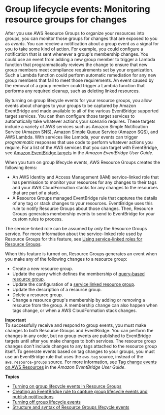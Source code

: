 # Group lifecycle events: Monitoring resource groups for changes<a name="monitor-groups"></a>

After you use AWS Resource Groups to organize your resources into groups, you can monitor those groups for changes that are exposed to you as *events*\. You can receive a notification about a group event as a signal for you to take some kind of action\. For example, you could configure a notification that is sent whenever a group's membership changes\. You could use an event from adding a new group member to trigger a Lambda function that programmatically reviews the change to ensure that new group members meet compliance requirements set by your organization\. Such a Lambda function could perform automatic remediation for any new group members that fail to meet those requirements\. An event caused by the removal of a group member could trigger a Lambda function that performs any required cleanup, such as deleting linked resources\. 

By turning on group lifecycle events for your resource groups, you allow events about changes to your groups to be captured by Amazon EventBridge and made available to all of the various EventBridge supported target services\. You can then configure those target services to automatically take whatever actions your scenario requires\. These targets include a variety of AWS services such as Amazon Simple Notification Service \(Amazon SNS\), Amazon Simple Queue Service \(Amazon SQS\), and AWS Lambda\. With services like Lambda, your events can trigger *programmatic* responses that use code to perform whatever actions you require\. For a list of the AWS services that you can target with EventBridge, see [Amazon EventBridge targets](https://docs.aws.amazon.com/eventbridge/latest/userguide/eventbridge-targets.html) in the *Amazon EventBridge User Guide*\.

When you turn on group lifecycle events, AWS Resource Groups creates the following items:
+ An AWS Identity and Access Management \(IAM\) service\-linked role that has permission to monitor your resources for any changes to their tags and your AWS CloudFormation stacks for any changes to the resources that are part of a stack\.
+ A Resource Groups managed EventBridge rule that captures the details of any tag or stack changes to your resources\. EventBridge uses this rule to notify Resource Groups about those changes\. Then, Resource Groups generates membership events to send to EventBridge for your custom rules to process\.

The service\-linked role can be assumed by *only* the Resource Groups service\. For more information about the service\-linked role used by Resource Groups for this feature, see [Using service\-linked roles for Resource Groups](security_iam_service-linked-roles.md)\.

When this feature is turned on, Resource Groups generates an event when you make any of the following changes to a resource group:
+ Create a new resource group\.
+ Update the query which defines the membership of [query\-based resource group](gettingstarted-query.md)\.
+ Update the configuration of a [service linked resource group](https://docs.aws.amazon.com/ARG/latest/APIReference/about-slg.html)\. 
+ Update the description of a resource group\.
+ Delete a resource group\.
+ Change a resource group's membership by adding or removing a resource from the group\. A membership change can also happen when tags change, or when a AWS CloudFormation stack changes\.

**Important**  
To successfully receive and respond to group events, you must make changes to both Resource Groups and EventBridge\. You can perform the changes in any order, but no group events are published to EventBridge targets until after you make changes to both services\.
The resource group changes don't include changes to any tags attached to the resource group itself\. To generate events based on tag changes to your groups, you must use an EventBridge rule that uses the `aws.tag` source, instead of the `aws.resource-groups` source\. For more information, see [Tag change events on AWS Resources](https://docs.aws.amazon.com/eventbridge/latest/userguide/event-types.html#tag-event-types) in the *Amazon EventBridge User Guide*\.

**Topics**
+ [Turning on group lifecycle events in Resource Groups](monitor-groups-turn-on.md)
+ [Creating an EventBridge rule to capture group lifecycle events and publish notifications](monitor-groups-create-rule.md)
+ [Turning off group lifecycle events](monitor-groups-turn-off.md)
+ [Structure and syntax of Resource Groups lifecycle events](monitor-groups-syntax.md)